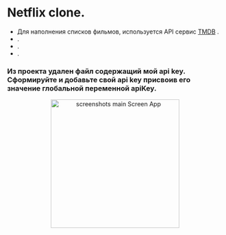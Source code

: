 # Netflix clone.

- Для наполнения списков фильмов, используется API сервис [TMDB](https://www.themoviedb.org) .
- .
- .
- .

### Из проекта удален файл содержащий мой api key. Сформируйте и добавьте свой api key присвоив его значение глобальной переменной apiKey.


<p align="center">
<img src="http: add Adress" 
alt="screenshots main Screen App" width="300" />
</p>
